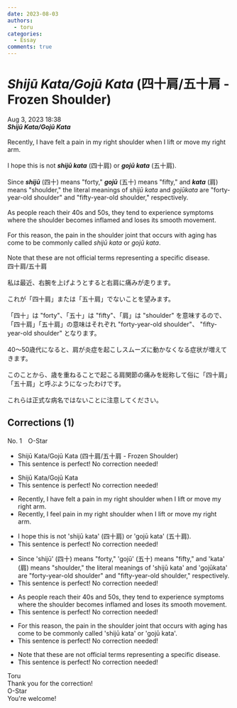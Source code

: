 ```yaml
---
date: 2023-08-03
authors:
  - toru
categories:
  - Essay
comments: true
---
```


# <strong><em>Shijū Kata/Gojū Kata</strong></em> (四十肩/五十肩 - Frozen Shoulder)
<div class="date">Aug 3, 2023 18:38</div>
<div id="post"><div id="body_show_ori">
<strong><em>Shijū Kata/Gojū Kata</strong></em><br/><br/>Recently, I have felt a pain in my right shoulder when I lift or move my right arm.<br/><br/>I hope this is not <strong><em>shijū kata</em></strong> (四十肩) or <strong><em>gojū kata</em></strong> (五十肩).<br/><br/>Since <strong><em>shijū</em></strong> (四十) means "forty," <strong><em>gojū</em></strong> (五十) means "fifty," and <strong><em>kata</em></strong> (肩) means "shoulder," the literal meanings of <em>shijū kata</em> and <em>gojūkata</em> are "forty-year-old shoulder" and "fifty-year-old shoulder," respectively.<br/><br/>As people reach their 40s and 50s, they tend to experience symptoms where the shoulder becomes inflamed and loses its smooth movement.<br/><br/>For this reason, the pain in the shoulder joint that occurs with aging has come to be commonly called <em>shijū kata</em> or <em>gojū kata</em>.<br/><br/>Note that these are not official terms representing a specific disease.
</div></div>

<!-- more -->

<div id="post_ja"><div id="body_show_mo">
四十肩/五十肩<br/><br/>私は最近、右腕を上げようとすると右肩に痛みが走ります。<br/><br/>これが「四十肩」または「五十肩」でないことを望みます。<br/><br/>「四十」は "forty"、「五十」は "fifty"、「肩」は "shoulder" を意味するので、「四十肩」「五十肩」の意味はそれぞれ "forty-year-old shoulder"、 "fifty-year-old shoulder" となります。<br/><br/>40～50歳代になると、肩が炎症を起こしスムーズに動かなくなる症状が増えてきます。<br/><br/>このことから、歳を重ねることで起こる肩関節の痛みを総称して俗に「四十肩」「五十肩」と呼ぶようになったわけです。<br/><br/>これらは正式な病名ではないことに注意してください。
</div></div>

## Corrections (1)
<div id="block"><div class="first_name"> No. 1　<span class="just_name">O-Star</span></div><div id="block2">
<ul class="correction_field">
<li class="incorrect">Shijū Kata/Gojū Kata (四十肩/五十肩 - Frozen Shoulder)</li>
<li class="corrected perfect">This sentence is perfect! No correction needed!</li>
</ul>
<ul class="correction_field">
<li class="incorrect">Shijū Kata/Gojū Kata</li>
<li class="corrected perfect">This sentence is perfect! No correction needed!</li>
</ul>
<ul class="correction_field">
<li class="incorrect">Recently, I have felt a pain in my right shoulder when I lift or move my right arm.</li>
<li class="corrected correct">
Recently, I <span class="f_bold">feel</span> pain in my right shoulder when I lift or move my right arm.
</li>
</ul>
<ul class="correction_field">
<li class="incorrect">I hope this is not 'shijū kata' (四十肩) or 'gojū kata' (五十肩).</li>
<li class="corrected perfect">This sentence is perfect! No correction needed!</li>
</ul>
<ul class="correction_field">
<li class="incorrect">Since 'shijū' (四十) means "forty," 'gojū' (五十) means "fifty," and 'kata' (肩) means "shoulder," the literal meanings of 'shijū kata' and 'gojūkata' are "forty-year-old shoulder" and "fifty-year-old shoulder," respectively.</li>
<li class="corrected perfect">This sentence is perfect! No correction needed!</li>
</ul>
<ul class="correction_field">
<li class="incorrect">As people reach their 40s and 50s, they tend to experience symptoms where the shoulder becomes inflamed and loses its smooth movement.</li>
<li class="corrected perfect">This sentence is perfect! No correction needed!</li>
</ul>
<ul class="correction_field">
<li class="incorrect">For this reason, the pain in the shoulder joint that occurs with aging has come to be commonly called 'shijū kata' or 'gojū kata'.</li>
<li class="corrected perfect">This sentence is perfect! No correction needed!</li>
</ul>
<ul class="correction_field">
<li class="incorrect">Note that these are not official terms representing a specific disease.</li>
<li class="corrected perfect">This sentence is perfect! No correction needed!</li>
</ul>
</div><div class="name"><span class="just_name">Toru</span><br>
Thank you for the correction!
</div>
<div class="name"><span class="just_name">O-Star</span><br>
You're welcome!
</div>
</div>
